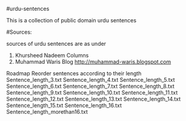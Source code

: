 #urdu-sentences

This is a collection of public domain urdu sentences

#Sources:

sources of urdu sentences are as under
1. Khursheed Nadeem Columns
2. Muhammad Waris Blog http://muhammad-waris.blogspot.com

Roadmap
Reorder sentences according to their length
Sentence_length_3.txt
Sentence_length_4.txt
Sentence_length_5.txt
Sentence_length_6.txt
Sentence_length_7.txt
Sentence_length_8.txt
Sentence_length_9.txt
Sentence_length_10.txt
Sentence_length_11.txt
Sentence_length_12.txt
Sentence_length_13.txt
Sentence_length_14.txt
Sentence_length_15.txt
Sentence_length_16.txt
Sentence_length_morethan16.txt
